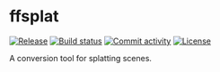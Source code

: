# ffsplat

[![Release](https://img.shields.io/github/v/release/w-m/ffsplat)](https://img.shields.io/github/v/release/w-m/ffsplat)
[![Build status](https://img.shields.io/github/actions/workflow/status/w-m/ffsplat/main.yml?branch=main)](https://github.com/w-m/ffsplat/actions/workflows/main.yml?query=branch%3Amain)
[![Commit activity](https://img.shields.io/github/commit-activity/m/w-m/ffsplat)](https://img.shields.io/github/commit-activity/m/w-m/ffsplat)
[![License](https://img.shields.io/github/license/w-m/ffsplat)](https://img.shields.io/github/license/w-m/ffsplat)

A conversion tool for splatting scenes.
